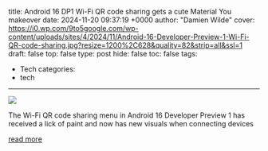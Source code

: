 title: Android 16 DP1 Wi-Fi QR code sharing gets a cute Material You makeover
date: 2024-11-20 09:37:19 +0000
author: "Damien Wilde"
cover: https://i0.wp.com/9to5google.com/wp-content/uploads/sites/4/2024/11/Android-16-Developer-Preview-1-Wi-Fi-QR-code-sharing.jpg?resize=1200%2C628&quality=82&strip=all&ssl=1
draft: false
top: false
type: post
hide: false
toc: false
tags:
  - Tech
categories:
  - tech
---

![](https://i0.wp.com/9to5google.com/wp-content/uploads/sites/4/2024/11/Android-16-Developer-Preview-1-Wi-Fi-QR-code-sharing.jpg?resize=1200%2C628&quality=82&strip=all&ssl=1)

The Wi-Fi QR code sharing menu in Android 16 Developer Preview 1 has received a lick of paint and now has new visuals when connecting devices

[read more](https://9to5google.com/2024/11/20/android-16-dp1-wi-fi-qr-code-sharing-gets-a-cute-material-you-makeover/)

